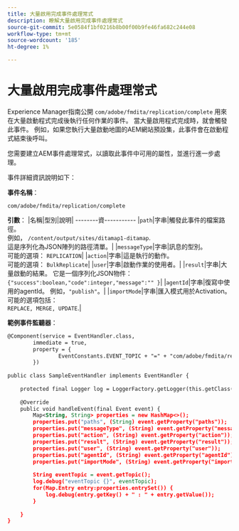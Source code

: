 ```yaml
---
title: 大量啟用完成事件處理常式
description: 瞭解大量啟用完成事件處理常式
source-git-commit: 5e0584f1bf0216b8b00f00b9fe46fa682c244e08
workflow-type: tm+mt
source-wordcount: '185'
ht-degree: 1%

---
```


# 大量啟用完成事件處理常式

Experience Manager指南公開 `com/adobe/fmdita/replication/complete` 用來在大量啟動程式完成後執行任何作業的事件。 當大量啟用程式完成時，就會觸發此事件。 例如，如果您執行大量啟動地圖的AEM網站預設集，此事件會在啟動程式結束後呼叫。


您需要建立AEM事件處理常式，以讀取此事件中可用的屬性，並進行進一步處理。

事件詳細資訊說明如下：

**事件名稱**：

```
com/adobe/fmdita/replication/complete 
```

**引數**： |名稱|型別|說明| --------資----------- |`path`|字串|觸發此事件的檔案路徑。 <br> 例如， `/content/output/sites/ditamap1-ditamap`. <br> 這是序列化為JSON陣列的路徑清單。| |`messageType`|字串|訊息的型別。 <br>可能的選項： `REPLICATION`| |`action`|字串|這是執行的動作。 <br>可能的選項： `BulkReplicate`| |`user`|字串|啟動作業的使用者。| |`result`|字串|大量啟動的結果。 它是一個序列化JSON物件： <br>`{"success":boolean,"code":integer,"message":"" }`| |`agentId`|字串|復寫中使用的agentId。 例如，`"publish"`。| |`importMode`|字串|匯入模式用於Activation。 可能的選項包括： <br>`REPLACE, MERGE, UPDATE`.|


**範例事件監聽器**：

```XML
@Component(service = EventHandler.class,
        immediate = true,
        property = {
                EventConstants.EVENT_TOPIC + "=" + "com/adobe/fmdita/replication/complete",
        })
 
public class SampleEventHandler implements EventHandler {
 
    protected final Logger log = LoggerFactory.getLogger(this.getClass());
 
    @Override
    public void handleEvent(final Event event) {
        Map<String, String> properties = new HashMap<>();
        properties.put("paths", (String) event.getProperty("paths"));
        properties.put("messageType", (String) event.getProperty("messageType"));
        properties.put("action", (String) event.getProperty("action"));
        properties.put("result", (String) event.getProperty("result"));
        properties.put("user", (String) event.getProperty("user"));
        properties.put("agentId", (String) event.getProperty("agentId"));
        properties.put("importMode", (String) event.getProperty("importMode"));
 
        String eventTopic = event.getTopic();
        log.debug("eventTopic {}", eventTopic);
        for(Map.Entry entry:properties.entrySet()) {
            log.debug(entry.getKey() + " : " + entry.getValue());
        }
 
    }
}
```
